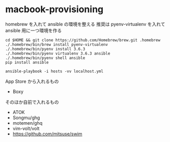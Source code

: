# macbook-provisioning
homebrew を入れて ansible の環境を整える
推奨は pyenv-virtualenv を入れて ansible 用に一つ環境を作る
```
cd $HOME && git clone https://github.com/Homebrew/brew.git .homebrew
./.homebrew/bin/brew install pyenv-virtualenv
./.homebrew/bin/pyenv install 3.6.3
./.homebrew/bin/pyenv virtualenv 3.6.3 ansible
./.homebrew/bin/pyenv shell ansible
pip install ansible
```

```
ansible-playbook -i hosts -vv localhost.yml
```

App Store から入れるもの
- Boxy

そのほか自前で入れるもの
- ATOK
- Songmu/ghg
- motemen/ghq
- vim-volt/volt
- <https://github.com/mitsuse/swim>
